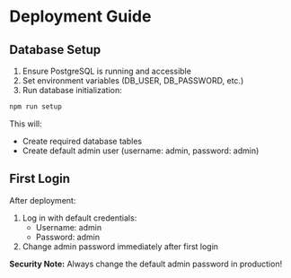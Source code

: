 # Deployment Guide

## Database Setup

1. Ensure PostgreSQL is running and accessible
2. Set environment variables (DB_USER, DB_PASSWORD, etc.)
3. Run database initialization:

```bash
npm run setup
```

This will:

- Create required database tables
- Create default admin user (username: admin, password: admin)

## First Login

After deployment:

1. Log in with default credentials:
   - Username: admin
   - Password: admin
2. Change admin password immediately after first login

**Security Note:** Always change the default admin password in production!
